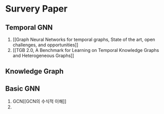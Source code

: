 # Survery Paper
## Temporal GNN
1. [[Graph Neural Networks for temporal graphs, State of the art, open challenges, and opportunities]]
2. [[TGB 2.0, A Benchmark for Learning on Temporal Knowledge Graphs and Heterogeneous Graphs]]

## Knowledge Graph 


## Basic GNN
1. GCN[[GCN의 수식적 이해]]
2. 
   